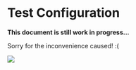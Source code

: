 # Test Configuration

<strong class="article-contents">This document is still work in progress...</strong>

<span>Sorry for the inconvenience caused! :(</span>

<img src="/images/catsorry.jpg" />